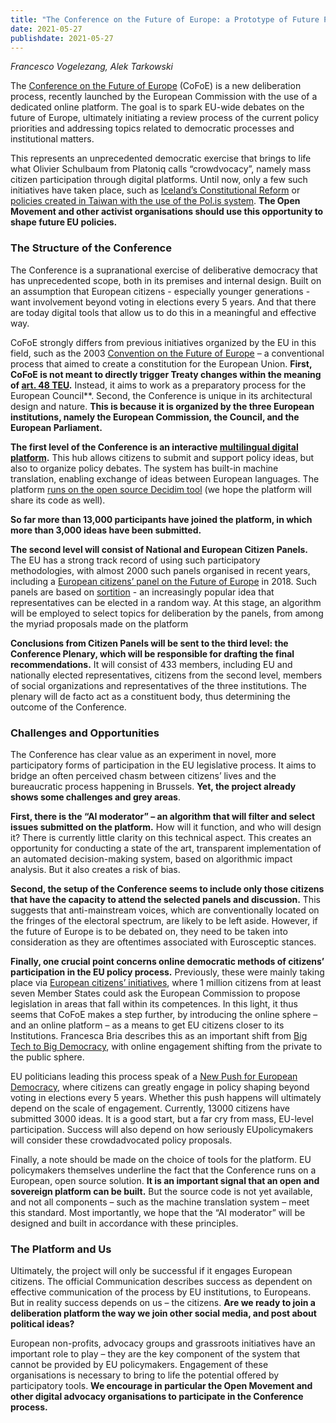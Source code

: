 ```yaml
---
title: "The Conference on the Future of Europe: a Prototype of Future Policymaking?"
date: 2021-05-27
publishdate: 2021-05-27
---
```

*Francesco Vogelezang, Alek Tarkowski*

The [Conference on the Future of Europe](https://ec.europa.eu/info/strategy/priorities-2019-2024/new-push-european-democracy/conference-future-europe_en) (CoFoE) is a new deliberation process, recently launched by the European Commission with the use of a dedicated online platform. The goal is to spark EU-wide debates on the future of Europe, ultimately initiating a review process of the current policy priorities and addressing topics related to democratic processes and institutional matters. 

This represents an unprecedented democratic exercise that brings to life what Olivier Schulbaum from Platoniq calls “crowdvocacy”, namely mass citizen participation through digital platforms. Until now, only a few such initiatives have taken place, such as  [Iceland’s Constitutional Reform](http://www.democratizationpolicy.org/pdf/dpc%20policy%20note%202_%20the%20iceland%20experiment.pdf) or [policies created in Taiwan with the use of the Pol.is system](https://www.theguardian.com/world/2020/sep/27/taiwan-civic-hackers-polis-consensus-social-media-platform). **The Open Movement and other activist organisations should use this opportunity to shape future EU policies.**

### The Structure of the Conference

The Conference is a supranational exercise of deliberative democracy that has unprecedented scope, both in its premises and internal design. Built on an assumption that European citizens - especially younger generations - want involvement beyond voting in elections every 5 years. And that there are today digital tools that allow us to do this in a  meaningful and effective way. 

CoFoE strongly differs from previous initiatives organized by the EU in this field, such as the 2003 [Convention on the Future of Europe](https://en.wikipedia.org/wiki/Convention_on_the_Future_of_Europe) – a conventional process that aimed to create a constitution for the European Union. **First, CoFoE is not meant to directly trigger Treaty changes within the meaning of [art. 48 TEU](https://www.lisbon-treaty.org/wcm/the-lisbon-treaty/treaty-on-european-union-and-comments/title-6-final-provisions/135-article-48.html).** Instead, it aims to work as a preparatory process for the European Council**. Second, the Conference is unique in its architectural design and nature. **This is because it is organized by the three European institutions, namely the European Commission, the Council, and the European Parliament.** 

**The first level of the Conference is an interactive [multilingual digital platform](https://futureu.europa.eu/?locale=en).** This hub allows citizens to submit and support policy ideas, but also to organize policy debates. The system has built-in machine translation, enabling exchange of ideas between European languages. The platform [runs on the open source Decidim ](https://opensourcepolitics.eu/en/internationale/conference-pour-lavenir-de-leurope/)<span style="text-decoration:underline;">tool</span> (we hope the platform will share its code as well). 

**So far more than 13,000 participants have joined the platform, in which more than 3,000 ideas have been submitted.**

**The second level will consist of National and European Citizen Panels.** The EU has a strong track record of using such participatory methodologies, with almost 2000 such panels organised in recent years, including a [European citizens’ panel on the Future of Europe](https://europa.eu/newsroom/events/european-citizens-panel-future-europe_en) in 2018. Such panels are based on [sortition](https://www.bertelsmann-stiftung.de/en/publications/publication/did/citizens-participation-using-sortition/) - an increasingly popular idea that representatives can be elected in a random way. At this stage, an algorithm will be employed to select topics for deliberation by the panels, from among the myriad proposals made on the platform

**Conclusions from Citizen Panels will be sent to the third level: the Conference Plenary, which will be responsible for drafting the final recommendations.** It will consist of 433 members, including EU and nationally elected representatives, citizens from the second level, members of social organizations and representatives of the three institutions. The plenary will de facto act as a constituent body, thus determining the outcome of the Conference. 


### Challenges and Opportunities 

The Conference has clear value as an experiment in novel, more participatory forms of participation in the EU legislative process. It aims to bridge an often perceived chasm between citizens’ lives and the bureaucratic process happening in Brussels. **Yet, the project already shows some challenges and grey areas**. 

**First, there is the “AI moderator” – an algorithm that will filter and select issues submitted on the platform.** How will it function, and who will design it? There is currently little clarity on this technical aspect. This creates an opportunity for conducting a state of the art, transparent implementation of an automated decision-making system, based on algorithmic impact analysis. But it also creates a risk of bias.  

**Second, the setup of the Conference seems to include only those citizens that have the capacity to attend the selected panels and discussion.** This suggests that anti-mainstream voices, which are conventionally located on the fringes of the electoral spectrum, are likely to be left aside. However, if the future of Europe is to be debated on, they need to be taken into consideration as they are oftentimes associated with Eurosceptic stances. 

**Finally, one crucial point concerns online democratic methods of citizens’ participation in the EU policy process.** Previously, these were mainly taking place via [European citizens’ initiatives](https://europa.eu/citizens-initiative/_en), where 1 million citizens from at least seven Member States could ask the European Commission to propose legislation in areas that fall within its competences. In this light, it thus seems that CoFoE makes a step further, by introducing the online sphere – and an online platform – as a means to get EU citizens closer to its Institutions. Francesca Bria describes this as an important shift from [Big Tech to Big Democracy](https://www.editorialedomani.it/tecnologia/tecnologia-potere-big-tech-democrazia-digitale-jzigukfq), with online engagement shifting from the private to the public sphere.

EU politicians leading this process speak of a [New Push for European Democracy,](https://ec.europa.eu/info/sites/default/files/communication-conference-future-of-europe-january-2020_en.pdf) where citizens can greatly engage in policy shaping beyond voting in elections every 5 years. Whether this push happens will ultimately depend on the scale of engagement. Currently, 13000 citizens have submitted 3000 ideas. It is a good start, but a far cry from mass, EU-level participation. Success will also depend on how seriously EUpolicymakers will consider these crowdadvocated policy proposals.  

Finally, a note should be made on the choice of tools for the platform. EU policymakers themselves underline the fact that the Conference runs on a European, open source solution. **It is an important signal that an open and sovereign platform can be built.** But the source code is not yet available, and not all components – such as the machine translation system – meet this standard. Most importantly, we hope that the “AI moderator” will be designed and built in accordance with these principles. 

### The Platform and Us

Ultimately, the project will only be successful if it engages European citizens. The official Communication describes success as dependent on effective communication of the process by EU institutions, to Europeans. But in reality success depends on us – the citizens. **Are we ready to join a deliberation platform the way we join other social media, and post about political ideas?** 

European non-profits, advocacy groups and grassroots initiatives have an important role to play – they are the key component of the system that cannot be provided by EU policymakers. Engagement of these organisations is necessary to bring to life the potential offered by participatory tools. **We encourage in particular the Open Movement and other digital advocacy organisations to participate in the Conference process.**
